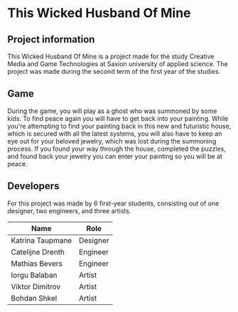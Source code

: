# This Wicked Husband Of Mine

## Project information
This Wicked Husband Of Mine is a project made for the study Creative Media and Game Technologies at Saxion university of applied science. The project was made during the second term of the first year of the studies. 

## Game 
During the game, you will play as a ghost who was summoned by some kids. To find peace again you will have to get back into your painting. While you're attempting to find your painting back in this new and futuristic house, which is secured with all the latest systems, you will also have to keep an eye out for your beloved jewelry, which was lost during the summoning process. If you found your way through the house, completed the puzzles, and found back your jewelry you can enter your painting so you will be at peace.

## Developers
For this project was made by 6 first-year students, consisting out of one designer, two engineers, and three artists.

| Name | Role |
| ----------- | ----------- |
| Katrina Taupmane | Designer |
| Catelijne Drenth | Engineer |
| Mathias Bevers | Engineer |
| Iorgu Balaban | Artist |
| Viktor Dimitrov | Artist |
| Bohdan Shkel | Artist |